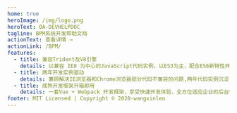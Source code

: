 ```yaml
---
home: true
heroImage: /img/logo.png
heroText: OA-DEVHELPDOC
tagline: BPM系统开发帮助文档
actionText: 查看详情 →
actionLink: /BPM/
features:
  - title: 兼容Trident及V8引擎
    details: 以兼容 IE8 为中心的JavaScript代码实例，以ES3为主，配合ES6新特性开发。
  - title: 两年开发实例驱动
    details: 兼顾解决IE浏览器和Chrome浏览器部分代码不兼容的问题,两年代码实例沉淀，代码段快速定位。
  - title: 成熟开发框架开箱即用
    details: 一套Vue + Webpack 开发框架，享受快速开发体验，全方位适应企业的后台管理框架。
footer: MIT Licensed | Copyright © 2020-wangxinleo
---
```

